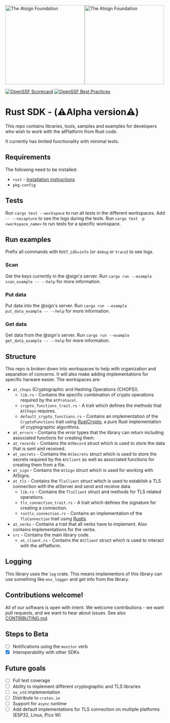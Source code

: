 <a href="https://atsign.com#gh-light-mode-only"><img width=250px src="https://atsign.com/wp-content/uploads/2022/05/atsign-logo-horizontal-color2022.svg#gh-light-mode-only" alt="The Atsign Foundation"></a><a href="https://atsign.com#gh-dark-mode-only"><img width=250px src="https://atsign.com/wp-content/uploads/2023/08/atsign-logo-horizontal-reverse2022-Color.svg#gh-dark-mode-only" alt="The Atsign Foundation"></a>

[![OpenSSF Scorecard](https://api.securityscorecards.dev/projects/github.com/atsign-foundation/at_rust/badge)](https://securityscorecards.dev/viewer/?uri=github.com/atsign-foundation/at_rust&sort_by=check-score&sort_direction=desc)
[![OpenSSF Best Practices](https://www.bestpractices.dev/projects/8148/badge)](https://www.bestpractices.dev/projects/8148)

# Rust SDK - (⚠️Alpha version⚠️)
This repo contains libraries, tools, samples and examples for developers who wish to work with the atPlatform from Rust code.

It currently has limited functionality with minimal tests.

## Requirements
The following need to be installed:
- `rust` - [Installation instructions](https://doc.rust-lang.org/book/ch01-01-installation.html)
- `pkg-config`

## Tests
Run `cargo test --workspace` to run all tests in the different workspaces.
Add `-- --nocapture` to see the logs during the tests.
Run `cargo test -p <workspace_name>` to run tests for a specific workspace.

## Run examples
Prefix all commands with `RUST_LOG=info` (or `debug` or `trace`) to see logs.
### Scan
Get the keys currently in the @sign's server.
Run `cargo run --example scan_example -- --help` for more information.

### Put data
Put data into the @sign's server.
Run `cargo run --example put_data_example -- --help` for more information.

### Get data
Get data from the @sign's server.
Run `cargo run --example get_data_example -- --help` for more information.


## Structure
This repo is broken down into workspaces to help with organization and separation of concerns. It will also make adding implementations for specific harware easier. The workspaces are:
- `at_chops` (Cryptographic and Hashing Operations (CHOPS)).
  - `lib.rs` - Contains the specific combination of crypto operations required by the `AtProtocol`.
  - `crypto_functions_trait.rs` - A trait which defines the methods that `AtChops` requires.
  - `default_crypto_functions.rs` - Contains an implementation of the `CryptoFunctions` trait using [RustCrypto](https://github.com/RustCrypto), a pure Rust implementation of cryptographic algorithms.
- `at_errors` - Contains the error types that the library can return including associated functions for creating them.
- `at_records` - Contains the `AtRecord` struct which is used to store the data that is sent and received.
- `at_secrets` - Contains the `AtSecrets` struct which is used to store the secrets required by the `AtClient` as well as associated functions for creating them from a file.
- `at_sign` - Contains the `AtSign` struct which is used for working with AtSigns.
- `at_tls` - Contains the `TlsClient` struct which is used to establish a TLS connection with the atServer and send and receive data.
  - `lib.rs` - Contains the `TlsClient` struct and methods for TLS related operations.
  - `tls_connection_trait.rs` - A trait which defines the signature for creating a connection.
  - `rustls_connection.rs` - Contains an implementation of the `TlsConnection` trait using [Rustls](https://github.com/rustls/)
- `at_verbs` - Contains a trait that all verbs have to implement. Also contains implementations for the verbs.
- `src` - Contains the main library code.
  - `at_client.rs` - Contains the `AtClient` struct which is used to interact with the atPlatform.

## Logging
This library uses the `log` crate. This means implementors of this library can use something like `env_logger` and get info from the library.

## Contributions welcome!
All of our software is open with intent. We welcome contributions - we want pull requests, and we want to hear about issues. See also [CONTRIBUTING.md](CONTRIBUTING.md).

## Steps to Beta
- [ ] Notifications using the `monitor` verb
- [x] Interoperability with other SDKs

## Future goals
- [ ] Full test coverage
- [ ] Ability to implement different cryptographic and TLS libraries
- [ ] `no_std` implementation
- [ ] Distribute to `crates.io`
- [ ] Support for `async` runtime
- [ ] Add default implementations for TLS connection on multiple platforms (ESP32, Linux, Pico W)
